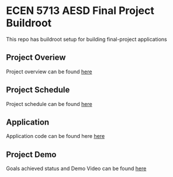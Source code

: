 # ECEN 5713 AESD Final Project Buildroot
This repo has buildroot setup for building final-project applications

## Project Overiew
Project overview can be found [here](https://github.com/cu-ecen-aeld/final-project-ajaykandagal/wiki/Project-Overview)

## Project Schedule
Project schedule can be found [here](https://github.com/users/ajaykandagal/projects/1)

## Application
Application code can be found here [here](https://github.com/cu-ecen-aeld/final-project-ajaykandagal)

## Project Demo
Goals achieved status and Demo Video can be found [here](https://github.com/cu-ecen-aeld/final-project-ajaykandagal/wiki/Final-Project-Demo)
